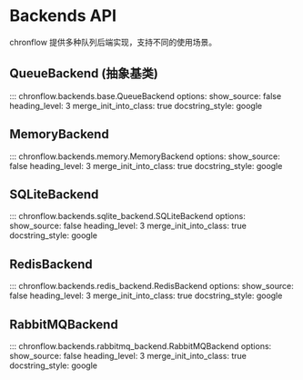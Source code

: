 # Backends API

chronflow 提供多种队列后端实现，支持不同的使用场景。

## QueueBackend (抽象基类)

::: chronflow.backends.base.QueueBackend
    options:
      show_source: false
      heading_level: 3
      merge_init_into_class: true
      docstring_style: google

## MemoryBackend

::: chronflow.backends.memory.MemoryBackend
    options:
      show_source: false
      heading_level: 3
      merge_init_into_class: true
      docstring_style: google

## SQLiteBackend

::: chronflow.backends.sqlite_backend.SQLiteBackend
    options:
      show_source: false
      heading_level: 3
      merge_init_into_class: true
      docstring_style: google

## RedisBackend

::: chronflow.backends.redis_backend.RedisBackend
    options:
      show_source: false
      heading_level: 3
      merge_init_into_class: true
      docstring_style: google

## RabbitMQBackend

::: chronflow.backends.rabbitmq_backend.RabbitMQBackend
    options:
      show_source: false
      heading_level: 3
      merge_init_into_class: true
      docstring_style: google
